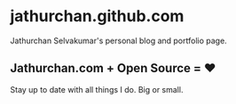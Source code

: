 # jathurchan.github.com
Jathurchan Selvakumar's personal blog and portfolio page.

<h2>Jathurchan.com + Open Source = ♥</h2>
<p>Stay up to date with all things I do. Big or small.</p>
